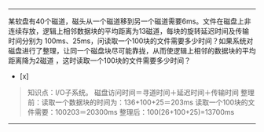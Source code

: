 ---
某软盘有40个磁道，磁头从一个磁道移到另一个磁道需要6ms。文件在磁盘上非连续存放，逻辑上相邻数据块的平均距离为13磁道，每块的旋转延迟时间及传输时间分别为
100ms、25ms，问读取一个100块的文件需要多少时间？如果系统对磁盘进行了整理，让同一个磁盘块尽可能靠拢，从而使逻辑上相邻的数据块的平均距离降为2磁道
，这时读取一个100块的文件需要多少时间？
- [x]  

> 知识点：I/O子系统。
> 磁盘访问时间＝寻道时间＋延迟时间＋传输时间
> 整理前：读取一个数据块的时间为：136+100+25＝203ms
> 读取一个100块的文件需要：100203＝20300ms
> 整理后：100(26+100+25)=13700ms

---